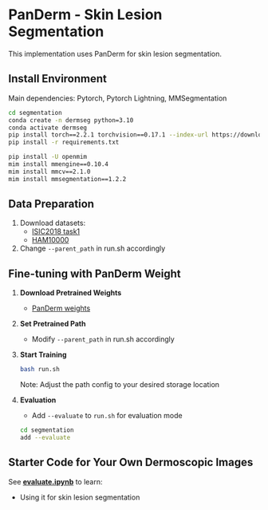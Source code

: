 # PanDerm - Skin Lesion Segmentation

This implementation uses PanDerm for skin lesion segmentation.

## Install Environment

Main dependencies: Pytorch, Pytorch Lightning, MMSegmentation

```bash
cd segmentation
conda create -n dermseg python=3.10
conda activate dermseg
pip install torch==2.2.1 torchvision==0.17.1 --index-url https://download.pytorch.org/whl/cu118
pip install -r requirements.txt

pip install -U openmim
mim install mmengine==0.10.4
mim install mmcv==2.1.0
mim install mmsegmentation==1.2.2
```

## Data Preparation

1. Download datasets:
   - [ISIC2018 task1](https://challenge.isic-archive.com/data/#2018)
   - [HAM10000](https://www.kaggle.com/datasets/kmader/skin-cancer-mnist-ham10000)
2. Change `--parent_path` in run.sh accordingly

## Fine-tuning with PanDerm Weight

1. **Download Pretrained Weights**
   - [PanDerm weights](https://drive.google.com/file/d/1SwEzaOlFV_gBKf2UzeowMC8z9UH7AQbE/view)

2. **Set Pretrained Path**
   - Modify `--parent_path` in run.sh accordingly

3. **Start Training**
   ```bash
   bash run.sh
   ```
   Note: Adjust the path config to your desired storage location

4. **Evaluation**
   - Add `--evaluate` to `run.sh` for evaluation mode
   ```bash
   cd segmentation
   add --evaluate
   ```

## Starter Code for Your Own Dermoscopic Images

See [**evaluate.ipynb**](segmentation/evaluate.ipynb) to learn:
- Using it for skin lesion segmentation

